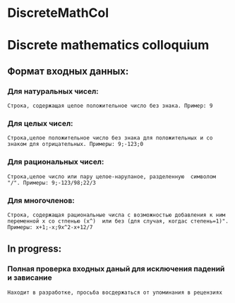 # DiscreteMathCol
# Discrete mathematics colloquium
## Формат входных данных:

### Для натуральных чисел:
`Строка, содержащая целое положительное число без знака. Пример: 9`

### Для целых чисел:
`Строка,целое положительное число без знака для положительных и со знаком для отрицательных. Примеры: 9;-123;0`

### Для рациональных чисел:
`Строка,целое число или пару целое-наруланое, разделенную  символом "/". Примеры: 9;-123/98;22/3`

### Для многочленов:
`Строка, содержащая рациональные числа с возможностью добавления к ним переменной x со стпенью (x^) 
или без (для случая, когдас степень=1)". Примеры: x+1;-x;9x^2-x+12/7`


## In progress: 

### Полная проверка входных даный для исключения падений и зависание
`Находит в разработке, просьба восдержаться от упоминания в рецензиях`

